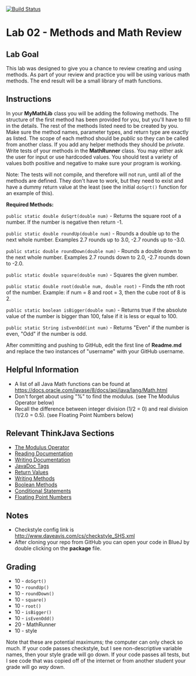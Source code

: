 [![Build Status](https://travis-ci.com/StratfordHS-APCS/lab-02-methods-math-username.svg?token=L8ZuTUsXtxKqevAPVWLC&branch=master)](https://travis-ci.com/StratfordHS-APCS/lab-02-methods-math-username)

# Lab 02 - Methods and Math Review

## Lab Goal
This lab was designed to give you a chance to review creating and using methods. As part of your review and practice you will be using various math methods.  The end result will be a small library of math functions.

## Instructions
In your **MyMathLib** class you will be adding the following methods.  The structure of the first method has been provided for you, but you'll have to fill in the details.  The rest of the methods listed need to be created by you.  Make sure the method names, parameter types, and return type are exactly as listed.  The scope of each method should be *public* so they can be called from another class.  If you add any helper methods they should be *private*.  Write tests of your methods in the **MathRunner** class.  You may either ask the user for input or use hardcoded values.  You should test a variety of values both positive and negative to make sure your program is working.

Note: The tests will not compile, and therefore will not run, until all of the methods are defined.  They don't have to work, but they need to exist and have a dummy return value at the least (see the initial ```doSqrt()``` function for an example of this).

**Required Methods:**

```public static double doSqrt(double num)``` - Returns the square root of a number.  If the number is negative then return -1.

```public static double roundUp(double num)``` - Rounds a double up to the next whole number. Examples 2.7 rounds up to 3.0, -2.7 rounds up to -3.0.

```public static double roundDown(double num)``` - Rounds a double down to the next whole number. Examples 2.7 rounds down to 2.0, -2.7 rounds down to -2.0.

```public static double square(double num)``` - Squares the given number.

```public static double root(double num, double root)``` - Finds the nth root of the number. Example: if num = 8 and root = 3, then the cube root of 8 is 2.

```public static boolean isBigger(double num)``` - Returns true if the absolute value of the number is bigger than 100, false if it is less or equal to 100.

```public static String isEvenOdd(int num)``` - Returns "Even" if the number is even, "Odd" if the number is odd.

After committing and pushing to GitHub, edit the first line of **Readme.md** and replace the two instances of "username" with your GitHub username.

## Helpful Information
* A list of all Java Math functions can be found at https://docs.oracle.com/javase/8/docs/api/java/lang/Math.html
* Don't forget about using "%" to find the modulus. (see The Modulus Operator below)
* Recall the difference between integer division (1/2 = 0) and real division (1/2.0 = 0.5). (see Floating Point Numbers below)

## Relevant ThinkJava Sections
* [The Modulus Operator](http://greenteapress.com/thinkjava6/html/thinkjava6004.html#sec39)
* [Reading Documentation](http://greenteapress.com/thinkjava6/html/thinkjava6005.html#sec52)
* [Writing Documentation](http://greenteapress.com/thinkjava6/html/thinkjava6005.html#sec53)
* [JavaDoc Tags](http://greenteapress.com/thinkjava6/html/thinkjava6007.html#sec75)
* [Return Values](http://greenteapress.com/thinkjava6/html/thinkjava6007.html#sec70)
* [Writing Methods](http://greenteapress.com/thinkjava6/html/thinkjava6007.html#sec71)
* [Boolean Methods](http://greenteapress.com/thinkjava6/html/thinkjava6007.html#sec74)
* [Conditional Statements](http://greenteapress.com/thinkjava6/html/thinkjava6006.html#sec59)
* [Floating Point Numbers](http://greenteapress.com/thinkjava6/html/thinkjava6003.html#sec24)

## Notes
* Checkstyle config link is http://www.daveavis.com/cs/checkstyle_SHS.xml
* After cloning your repo from GitHub you can open your code in BlueJ by double clicking on the **package** file.

## Grading
* 10 - ```doSqrt()```
* 10 - ```roundUp()```
* 10 - ```roundDown()```
* 10 - ```square()```
* 10 - ```root()```
* 10 - ```isBigger()```
* 10 - ```isEvenOdd()```
* 20 - MathRunner
* 10 - style

Note that these are potential maximums; the computer can only check so much.  If your code passes checkstyle, but I see non-descriptive variable names, then your style grade will go down.  If your code passes all tests, but I see code that was copied off of the internet or from another student your grade will go *way* down.

